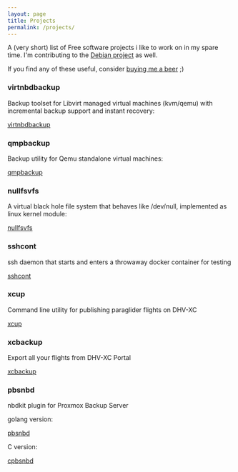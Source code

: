 ```yaml
---
layout: page
title: Projects
permalink: /projects/
---
```


A (very short) list of Free software projects i like to work on in my spare
time. I'm contributing to the [Debian
project](https://qa.debian.org/developer.php?login=abi%40debian.org) as well.

If you find any of these useful, consider [buying me a
beer](https://github.com/sponsors/abbbi) ;)

### virtnbdbackup

Backup toolset for Libvirt managed virtual machines (kvm/qemu) with incremental
backup support and instant recovery:

[virtnbdbackup](https://github.com/abbbi/virtnbdbackup)

### qmpbackup

Backup utility for Qemu standalone virtual machines:

[qmpbackup](https://github.com/abbbi/qmpbackup)

### nullfsvfs

A virtual black hole file system that behaves like /dev/null, implemented as
linux kernel module:

[nullfsvfs](https://github.com/abbbi/nullfsvfs)

### sshcont

ssh daemon that starts and enters a throwaway docker container for testing

[sshcont](https://github.com/abbbi/sshcont)

### xcup

Command line utility for publishing paraglider flights on DHV-XC

[xcup](https://github.com/abbbi/xcup)

### xcbackup

Export all your flights from DHV-XC Portal

[xcbackup](https://github.com/abbbi/xcbackup)


### pbsnbd

nbdkit plugin for Proxmox Backup Server

golang version:

[pbsnbd](https://github.com/abbbi/pbsnbd)

C version:

[cpbsnbd](https://github.com/abbbi/cpbsnbd)
